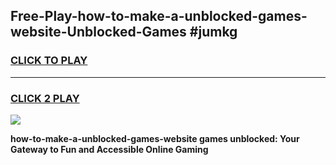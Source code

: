 
## Free-Play-how-to-make-a-unblocked-games-website-Unblocked-Games #jumkg
<h3>
<a href="https://news.freeplayer.one?title=how-to-make-a-unblocked-games-website&ref=8M">CLICK TO PLAY</a></h3>
<hr>

<h3>
<a href="https://news.freeplayer.one?title=how-to-make-a-unblocked-games-website&ref=8M">CLICK 2 PLAY</a>
  
</h3>

<a href="https://news.freeplayer.one?title=how-to-make-a-unblocked-games-website&ref=8M"><img src="https://clearcache.store/games.png"></a>


**how-to-make-a-unblocked-games-website games unblocked: Your Gateway to Fun and Accessible Online Gaming**
